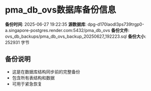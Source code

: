 # pma_db_ovs数据库备份信息

**备份时间**: 2025-06-27 19:22:35
**源数据库**: dpg-d170laodl3ps739trgp0-a.singapore-postgres.render.com:5432/pma_db_ovs
**备份文件**: ovs_db_backups/pma_db_ovs_backup_20250627_192223.sql
**备份大小**: 252931 字节

## 备份说明
- 这是在数据库结构同步前的完整备份
- 包含所有表结构和数据
- 可用于紧急恢复
